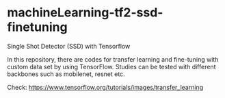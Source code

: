 # machineLearning-tf2-ssd-finetuning
Single Shot Detector (SSD) with Tensorflow

In this repository, there are codes for transfer learning and fine-tuning with custom data set by using TensorFlow. Studies can be tested with different backbones such as mobilenet, resnet etc.

Check: https://www.tensorflow.org/tutorials/images/transfer_learning
